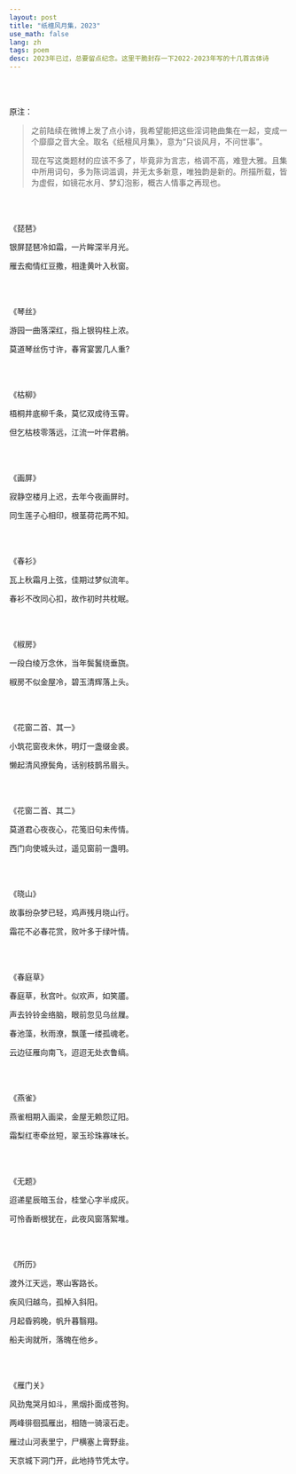 ```yaml
---
layout: post
title: "纸檀风月集，2023"
use_math: false
lang: zh
tags: poem
desc: 2023年已过，总要留点纪念。这里干脆封存一下2022-2023年写的十几首古体诗
---
```


<br><br>

原注：

> 之前陆续在微博上发了点小诗，我希望能把这些淫词艳曲集在一起，变成一个靡靡之音大全。取名《纸檀风月集》，意为“只谈风月，不问世事”。
>
> 现在写这类题材的应该不多了，毕竟非为言志，格调不高，难登大雅。且集中所用词句，多为陈词滥调，并无太多新意，唯独韵是新的。所描所载，皆为虚假，如镜花水月、梦幻泡影，概古人情事之再现也。

<br><br>

《琵琶》

银屏琵琶冷如霜，一片眸深半月光。

雁去痴情红豆撒，相逢黄叶入秋窗。

<br><br>

《琴丝》

游园一曲落深红，指上银钩柱上浓。

莫道琴丝伤寸许，春宵宴罢几人重?

<br><br>

《枯柳》

梧桐井底柳千条，莫忆双成待玉霄。

但乞枯枝零落远，江流一叶伴君艄。

<br><br>

《画屏》

寂静空楼月上迟，去年今夜画屏时。

同生莲子心相印，根茎荷花两不知。

<br><br>

《春衫》

瓦上秋霜月上弦，佳期过梦似流年。

春衫不改同心扣，故作初时共枕眠。

<br><br>

《椒房》

一段白绫万念休，当年鬓鬒绕垂旒。

椒房不似金屋冷，碧玉清辉落上头。

<br><br>

《花窗二首、其一》

小筑花窗夜未休，明灯一盏缀金裘。

懒起清风撩鬓角，话别枝鹊吊眉头。

<br><br>

《花窗二首、其二》

莫道君心夜夜心，花笺旧句未传情。

西门向使城头过，遥见窗前一盏明。

<br><br>

《晓山》

故事纷杂梦已轻，鸡声残月晓山行。

霜花不必春花赏，败叶多于绿叶情。

<br><br>

《春庭草》

春庭草，秋宫叶。似欢声，如笑靥。

声去铃铃金络脑，眼前忽见乌丝屧。

春池藻，秋雨潦，飘蓬一缕孤魂老。

云边征雁向南飞，迢迢无处衣鲁缟。

<br><br>

《燕雀》

燕雀相期入画梁，金屋无赖怨辽阳。

霜梨红枣牵丝短，翠玉珍珠寡味长。

<br><br>

《无题》

迢递星辰暗玉台，桂堂心字半成灰。

可怜香断根犹在，此夜风窗落絮堆。

<br><br>

《所历》

渡外江天远，寒山客路长。

疾风归越鸟，孤棹入斜阳。

月起昏鸦晚，帆升暮翳翔。

船夫询就所，落魄在他乡。

<br><br>

《雁门关》

风劲鬼哭月如斗，黑烟扑面成苍狗。

两峰徘徊孤雁出，相随一骑滚石走。

雁过山河表里宁，尸横塞上膏野韭。

天京城下洞门开，此地持节凭太守。

<br><br>

